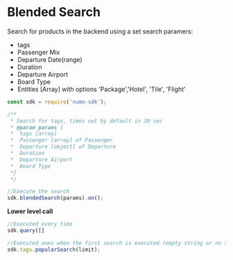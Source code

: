 # Blended Search

Search for products in the backend using a set search paramers:
* tags
* Passenger Mix
* Departure Date(range)
* Duration
* Departure Airport 
* Board Type
* Entities [Array] with options 'Package','Hotel', 'Tile', 'Flight'

```javascript
const sdk = require('numo-sdk');

/**
 * Search for tags, times out by default in 30 sec
 * @param params {
 *  tags [array]
 *  Passenger [array] of Passenger
 *  Departure [object] of Departure
 *  Duration
 *  Departure Airport 
 *  Board Type
 *}
 */

//Execute the search
sdk.blendedSearch(params).on();
```

__Lower level call__ 

```javascript
//Executed every time 
sdk.query([]

//Executed ones when the first search is executed (empty string or no search results)
sdk.tags.popularSearch(limit);
```






